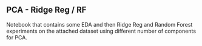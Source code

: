 ## PCA - Ridge Reg / RF 

Notebook that contains some EDA and then Ridge Reg and Random Forest experiments on the attached dataset using different number of components for PCA.

